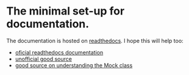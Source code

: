 # The minimal set-up for documentation.

The documentation is hosted on [readthedocs](http://minimal-docs-sphinx.readthedocs.io).
I hope this will help too:

* [oficial readthedocs documentation](http://docs.readthedocs.io/en/latest/getting_started.html)
* [unofficial good source](http://dont-be-afraid-to-commit.readthedocs.io/en/latest/documentation.html)
* [good source on understanding the Mock class](https://github.com/aschlosberg/BNoL/commit/36036044abbbb292688aa887d2fac399f3c644b4#diff-1952d73286665c342654118b063b77e3)